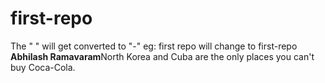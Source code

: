 # first-repo
The " " will get converted to "-"  eg: first repo will change to first-repo
**Abhilash Ramavaram**North Korea and Cuba are the only places you can't buy Coca-Cola.
